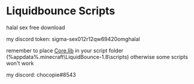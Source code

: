 # Liquidbounce Scripts
halal sex free download

my discord token: sigma-sex012r12qw69420omghalal

remember to place [Core.lib](https://github.com/chocopie69/Liquidbounce-Scripts/blob/main/lib/Core.lib) in your script folder (%appdata%\.minecraft\LiquidBounce-1.8\scripts) otherwise some scripts won't work

my discord: chocopie#8543
